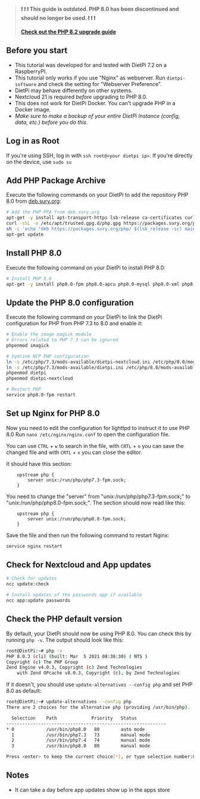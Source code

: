 > **❗ ❗ ❗ This guide is outdated. PHP 8.0 has been discontinued and should no longer be used. ❗ ❗ ❗**
>
> **[Check out the PHP 8.2 upgrade guide](./Upgrade-to-PHP-8.2-with-Nginx)**

## Before you start
- This tutorial was developed for and tested with DietPi 7.2 on a RaspberryPI.
- This tutorial only works if you use "Nginx" as webserver.
  Run `dietpi-software` and check the setting for "Webserver Preference".
- DietPi may behave differently on other systems.
- Nextcloud 21 is required _before_ upgrading to PHP 8.0.
- This does not work for DietPi Docker. You can't upgrade PHP in a Docker image.
- _Make sure to make a backup of your entire DietPi Instance (config, data, etc.) before you do this._



## Log in as Root
If you're using SSH, log in with `ssh root@<your dietpi ip>`.
If you're directly on the device, use `sudo su`



## Add PHP Package Archive
Execute the following commands on your DietPi to add the repository PHP 8.0 from [deb.sury.org](https://deb.sury.org/#php-packages):

```bash
# Add the PHP PPA from deb.sury.org
apt-get -y install apt-transport-https lsb-release ca-certificates curl
curl -sSL -o /etc/apt/trusted.gpg.d/php.gpg https://packages.sury.org/php/apt.gpg
sh -c 'echo "deb https://packages.sury.org/php/ $(lsb_release -sc) main" > /etc/apt/sources.list.d/php.list'
apt-get update
```



## Install PHP 8.0
Execute the following command on your DietPi to install PHP 8.0:

```bash
# Install PHP 8.0
apt-get -y install php8.0-fpm php8.0-apcu php8.0-mysql php8.0-xml php8.0-zip php8.0-mbstring php8.0-gd php8.0-curl php8.0-redis php8.0-intl php8.0-bcmath php8.0-gmp php8.0-imagick imagemagick
```



## Update the PHP 8.0 configuration
Execute the following command on your DietPi to link the DietPi configuration for PHP from PHP 7.3 to 8.0 and enable it:
```bash
# Enable the image magick module
# Errors related to PHP 7.3 can be ignored
phpenmod imagick

# Symlink NCP PHP configuration
ln -s /etc/php/7.3/mods-available/dietpi-nextcloud.ini /etc/php/8.0/mods-available/dietpi-nextcloud.ini
ln -s /etc/php/7.3/mods-available/dietpi.ini /etc/php/8.0/mods-available/dietpi.ini
phpenmod dietpi
phpenmod dietpi-nextcloud

# Restart PHP
service php8.0-fpm restart
```


## Set up Nginx for PHP 8.0
Now you need to edit the configuration for lighttpd to instruct it to use PHP 8.0
Run `nano /etc/nginx/nginx.conf` to open the configuration file.

You can use `CTRL` + `w` to search in the file,
with `CRTL` + `o` you can save the changed file and
with `CRTL` + `x` you can close the editor.

It should have this section:
```
	upstream php {
		server unix:/run/php/php7.3-fpm.sock;
	}
```

You need to change the "server" from "unix:/run/php/php7.3-fpm.sock;" to "unix:/run/php/php8.0-fpm.sock;".
The section should now read like this:
```
	upstream php {
		server unix:/run/php/php8.0-fpm.sock;
	}
```
Save the file and then run the following command to restart Nginx:
```bash
service nginx restart
```



## Check for Nextcloud and App updates
```bash
# Check for updates
ncc update:check

# Install updates of the passwords app if available
ncc app:update passwords
```


## Check the PHP default version
By default, your DietPi should now be using PHP 8.0.
You can check this by running `php -v`. The output should look like this:
```bash
root@DietPi:~# php -v
PHP 8.0.3 (cli) (built: Mar  5 2021 08:38:30) ( NTS )
Copyright (c) The PHP Group
Zend Engine v4.0.3, Copyright (c) Zend Technologies
    with Zend OPcache v8.0.3, Copyright (c), by Zend Technologies
```

If it doesn't, you should use `update-alternatives --config php` and set PHP 8.0 as default:
```bash
root@DietPi:~# update-alternatives --config php
There are 2 choices for the alternative php (providing /usr/bin/php).

  Selection    Path             Priority   Status
------------------------------------------------------------
* 0            /usr/bin/php8.0   80        auto mode
  1            /usr/bin/php7.3   73        manual mode
  2            /usr/bin/php7.4   74        manual mode
  3            /usr/bin/php8.0   80        manual mode

Press <enter> to keep the current choice[*], or type selection number:0
```

## Notes
- It can take a day before app updates show up in the apps store